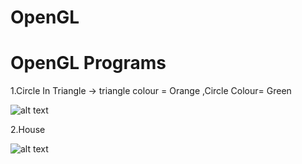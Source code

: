 # OpenGL
# OpenGL Programs

1.Circle In Triangle -> triangle colour = Orange ,Circle Colour= Green

![alt text](https://github.com/amblesuraj/OpenGL/master/CircleInTriangle.PNG)

2.House 

![alt text](https://github.com/amblesuraj/OpenGL/master/House.PNG)

